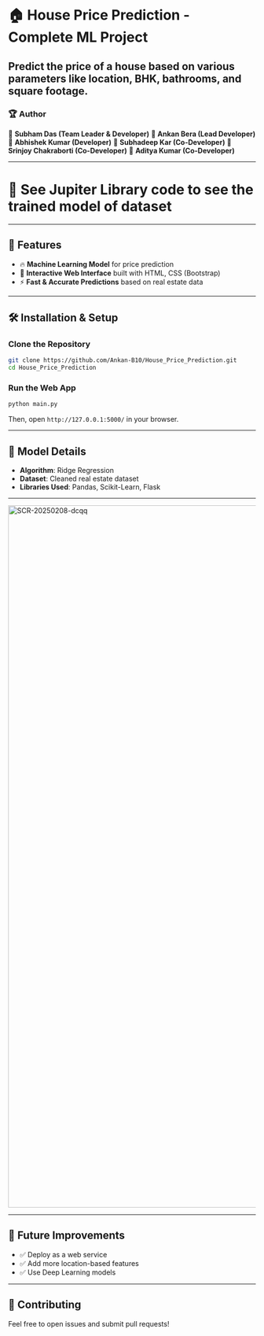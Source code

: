 # 🏠 House Price Prediction - Complete ML Project 
Predict the price of a house based on various parameters like location, BHK, bathrooms, and square footage.
---
### 🏆 Author  
👤 **Subham Das (Team Leader & Developer)**
👤 **Ankan Bera (Lead Developer)**
👤 **Abhishek Kumar (Developer)**
👤 **Subhadeep Kar (Co-Developer)**
👤 **Srinjoy Chakraborti (Co-Developer)**
👤 **Aditya Kumar (Co-Developer)**

---
# 👀 See Jupiter Library code to see the trained model of dataset

---

## 🚀 Features  
- 🔥 **Machine Learning Model** for price prediction  
- 🎨 **Interactive Web Interface** built with HTML, CSS (Bootstrap)  
- ⚡ **Fast & Accurate Predictions** based on real estate data  

---

## 🛠️ Installation & Setup  

### Clone the Repository  
```sh
git clone https://github.com/Ankan-B10/House_Price_Prediction.git  
cd House_Price_Prediction
``` 
### Run the Web App  
```sh
python main.py  
```
Then, open `http://127.0.0.1:5000/` in your browser.

---

## 🔬 Model Details  
- **Algorithm**: Ridge Regression  
- **Dataset**: Cleaned real estate dataset  
- **Libraries Used**: Pandas, Scikit-Learn, Flask  

---
<img width="1428" alt="SCR-20250208-dcqq" src="https://github.com/user-attachments/assets/c8b2e88b-c58a-4f9f-a342-e9c582a86dee" />

---

## 🎯 Future Improvements  
- ✅ Deploy as a web service  
- ✅ Add more location-based features  
- ✅ Use Deep Learning models  

---

## 🤝 Contributing  
Feel free to open issues and submit pull requests!  
